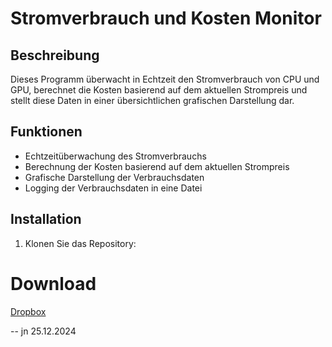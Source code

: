 # Stromverbrauch und Kosten Monitor

## Beschreibung
Dieses Programm überwacht in Echtzeit den Stromverbrauch von CPU und GPU, berechnet die Kosten basierend auf dem aktuellen Strompreis und stellt diese Daten in einer übersichtlichen grafischen Darstellung dar.

## Funktionen
- Echtzeitüberwachung des Stromverbrauchs
- Berechnung der Kosten basierend auf dem aktuellen Strompreis
- Grafische Darstellung der Verbrauchsdaten
- Logging der Verbrauchsdaten in eine Datei

## Installation
1. Klonen Sie das Repository:

# Download
<a href="https://www.dropbox.com/scl/fi/0gesyfzdq675jxvs9ag47/stromverbrauch.exe?rlkey=jeqkgad9pn3o1as9k9sriiups&st=9t2y1jnr&dl=0">Dropbox</a>

-- jn 25.12.2024


